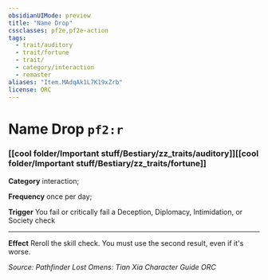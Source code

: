 ```yaml
---
obsidianUIMode: preview
title: "Name Drop"
cssclasses: pf2e,pf2e-action
tags:
  - trait/auditory
  - trait/fortune
  - trait/
  - category/interaction
  - remaster
aliases: "Item.MAdqAk1L7K19xZrb"
license: ORC
---
```

# Name Drop `pf2:r`

### [[cool folder/Important stuff/Bestiary/zz_traits/auditory]][[cool folder/Important stuff/Bestiary/zz_traits/fortune]]

**Category** interaction; 




**Frequency** once per day;

**Trigger** You fail or critically fail a Deception, Diplomacy, Intimidation, or Society check

* * *

**Effect** Reroll the skill check. You must use the second result, even if it's worse.

*Source: Pathfinder Lost Omens: Tian Xia Character Guide*
*ORC*